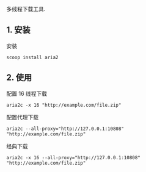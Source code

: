 多线程下载工具.

## 1. 安装

安装

```
scoop install aria2
```

## 2. 使用

配置 16 线程下载

```
aria2c -x 16 "http://example.com/file.zip"
```

配置代理下载

```
aria2c --all-proxy="http://127.0.0.1:10808" "http://example.com/file.zip"
```

经典下载

```
aria2c -x 16 --all-proxy="http://127.0.0.1:10808" "http://example.com/file.zip"
```

